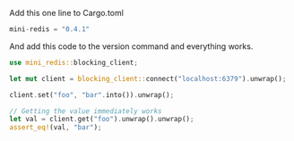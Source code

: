 
Add this one line to Cargo.toml

```rust
mini-redis = "0.4.1"
```

And add this code to the version command and everything works.

```rust
use mini_redis::blocking_client;

let mut client = blocking_client::connect("localhost:6379").unwrap();

client.set("foo", "bar".into()).unwrap();

// Getting the value immediately works
let val = client.get("foo").unwrap().unwrap();
assert_eq!(val, "bar");
```
